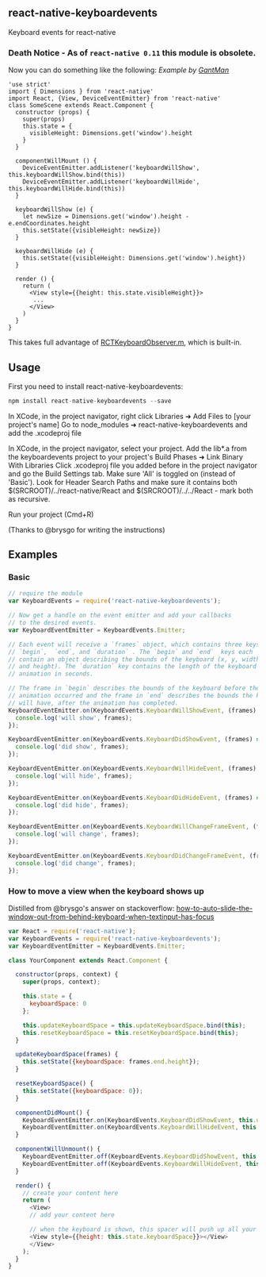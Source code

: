 ## react-native-keyboardevents

Keyboard events for react-native

### Death Notice - As of `react-native 0.11` this module is obsolete.
Now you can do something like the following: _Example by [GantMan](https://github.com/GantMan)_
```es6
'use strict'
import { Dimensions } from 'react-native'
import React, {View, DeviceEventEmitter} from 'react-native'
class SomeScene extends React.Component {
  constructor (props) {
    super(props)
    this.state = {
      visibleHeight: Dimensions.get('window').height
    }
  }

  componentWillMount () {
    DeviceEventEmitter.addListener('keyboardWillShow', this.keyboardWillShow.bind(this))
    DeviceEventEmitter.addListener('keyboardWillHide', this.keyboardWillHide.bind(this))
  }

  keyboardWillShow (e) {
    let newSize = Dimensions.get('window').height - e.endCoordinates.height
    this.setState({visibleHeight: newSize})
  }

  keyboardWillHide (e) {
    this.setState({visibleHeight: Dimensions.get('window').height})
  }
  
  render () {
    return (
      <View style={{height: this.state.visibleHeight}}>
       ...
      </View>
    )
  }
}
```
This takes full advantage of [RCTKeyboardObserver.m](https://github.com/facebook/react-native/blob/master/React/Base/RCTKeyboardObserver.m), which is built-in.

## Usage

First you need to install react-native-keyboardevents:

```javascript
npm install react-native-keyboardevents --save
```

In XCode, in the project navigator, right click Libraries ➜ Add Files to [your project's name] Go to node_modules ➜ react-native-keyboardevents and add the .xcodeproj file

In XCode, in the project navigator, select your project. Add the lib*.a from the keyboardevents project to your project's Build Phases ➜ Link Binary With Libraries Click .xcodeproj file you added before in the project navigator and go the Build Settings tab. Make sure 'All' is toggled on (instead of 'Basic'). Look for Header Search Paths and make sure it contains both $(SRCROOT)/../react-native/React and $(SRCROOT)/../../React - mark both as recursive.

Run your project (Cmd+R)

(Thanks to @brysgo for writing the instructions)

## Examples

### Basic

```javascript
// require the module
var KeyboardEvents = require('react-native-keyboardevents');

// Now get a handle on the event emitter and add your callbacks
// to the desired events.
var KeyboardEventEmitter = KeyboardEvents.Emitter;

// Each event will receive a `frames` object, which contains three keys -
// `begin`,  `end`, and `duration` . The `begin` and `end`  keys each
// contain an object describing the bounds of the keyboard (x, y, width
// and height). The `duration` key contains the length of the keyboard
// animation in seconds.

// The frame in `begin` describes the bounds of the keyboard before the
// animation occurred and the frame in `end` describes the bounds the keyboard
// will have, after the animation has completed.
KeyboardEventEmitter.on(KeyboardEvents.KeyboardWillShowEvent, (frames) => {
  console.log('will show', frames);
});

KeyboardEventEmitter.on(KeyboardEvents.KeyboardDidShowEvent, (frames) => {
  console.log('did show', frames);
});

KeyboardEventEmitter.on(KeyboardEvents.KeyboardWillHideEvent, (frames) => {
  console.log('will hide', frames);
});

KeyboardEventEmitter.on(KeyboardEvents.KeyboardDidHideEvent, (frames) => {
  console.log('did hide', frames);
});

KeyboardEventEmitter.on(KeyboardEvents.KeyboardWillChangeFrameEvent, (frames) => {
  console.log('will change', frames);
});

KeyboardEventEmitter.on(KeyboardEvents.KeyboardDidChangeFrameEvent, (frames) => {
  console.log('did change', frames);
});
```

### How to move a view when the keyboard shows up
Distilled from @brysgo's answer on stackoverflow:
[how-to-auto-slide-the-window-out-from-behind-keyboard-when-textinput-has-focus](http://stackoverflow.com/questions/29313244/how-to-auto-slide-the-window-out-from-behind-keyboard-when-textinput-has-focus)

```javascript
var React = require('react-native');
var KeyboardEvents = require('react-native-keyboardevents');
var KeyboardEventEmitter = KeyboardEvents.Emitter;

class YourComponent extends React.Component {

  constructor(props, context) {
    super(props, context);

    this.state = {
      keyboardSpace: 0
    };

    this.updateKeyboardSpace = this.updateKeyboardSpace.bind(this);
    this.resetKeyboardSpace = this.resetKeyboardSpace.bind(this);
  }

  updateKeyboardSpace(frames) {
    this.setState({keyboardSpace: frames.end.height});
  }

  resetKeyboardSpace() {
    this.setState({keyboardSpace: 0});
  }

  componentDidMount() {
    KeyboardEventEmitter.on(KeyboardEvents.KeyboardDidShowEvent, this.updateKeyboardSpace);
    KeyboardEventEmitter.on(KeyboardEvents.KeyboardWillHideEvent, this.resetKeyboardSpace);
  }

  componentWillUnmount() {
    KeyboardEventEmitter.off(KeyboardEvents.KeyboardDidShowEvent, this.updateKeyboardSpace);
    KeyboardEventEmitter.off(KeyboardEvents.KeyboardWillHideEvent, this.resetKeyboardSpace);
  }

  render() {
    // create your content here
    return (
      <View>
      // add your content here

      // when the keyboard is shown, this spacer will push up all your other content
      <View style={{height: this.state.keyboardSpace}}></View>
      </View>
    );
  }
}

```
